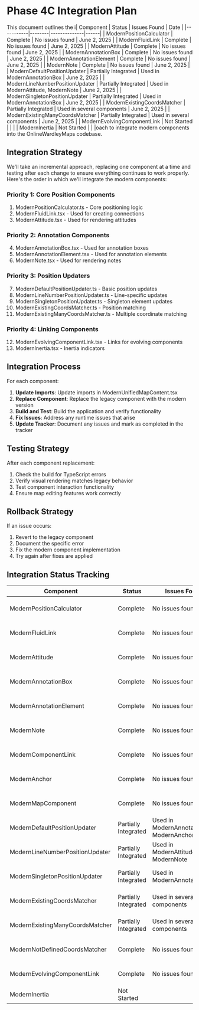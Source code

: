 # Phase 4C Integration Plan

This document outlines the i| Component | Status | Issues Found | Date |
|-----------|--------|--------------|------|
| ModernPositionCalculator | Complete | No issues found | June 2, 2025 |
| ModernFluidLink | Complete | No issues found | June 2, 2025 |
| ModernAttitude | Complete | No issues found | June 2, 2025 |
| ModernAnnotationBox | Complete | No issues found | June 2, 2025 |
| ModernAnnotationElement | Complete | No issues found | June 2, 2025 |
| ModernNote | Complete | No issues found | June 2, 2025 |
| ModernDefaultPositionUpdater | Partially Integrated | Used in ModernAnnotationBox | June 2, 2025 |
| ModernLineNumberPositionUpdater | Partially Integrated | Used in ModernAttitude, ModernNote | June 2, 2025 |
| ModernSingletonPositionUpdater | Partially Integrated | Used in ModernAnnotationBox | June 2, 2025 |
| ModernExistingCoordsMatcher | Partially Integrated | Used in several components | June 2, 2025 |
| ModernExistingManyCoordsMatcher | Partially Integrated | Used in several components | June 2, 2025 |
| ModernEvolvingComponentLink | Not Started | | |
| ModernInertia | Not Started | | |oach to integrate modern components into the OnlineWardleyMaps codebase.

## Integration Strategy

We'll take an incremental approach, replacing one component at a time and testing after each change to ensure everything continues to work properly. Here's the order in which we'll integrate the modern components:

### Priority 1: Core Position Components
1. ModernPositionCalculator.ts - Core positioning logic
2. ModernFluidLink.tsx - Used for creating connections
3. ModernAttitude.tsx - Used for rendering attitudes

### Priority 2: Annotation Components
4. ModernAnnotationBox.tsx - Used for annotation boxes
5. ModernAnnotationElement.tsx - Used for annotation elements
6. ModernNote.tsx - Used for rendering notes

### Priority 3: Position Updaters
7. ModernDefaultPositionUpdater.ts - Basic position updates
8. ModernLineNumberPositionUpdater.ts - Line-specific updates
9. ModernSingletonPositionUpdater.ts - Singleton element updates
10. ModernExistingCoordsMatcher.ts - Position matching
11. ModernExistingManyCoordsMatcher.ts - Multiple coordinate matching

### Priority 4: Linking Components
12. ModernEvolvingComponentLink.tsx - Links for evolving components
13. ModernInertia.tsx - Inertia indicators

## Integration Process

For each component:

1. **Update Imports**: Update imports in ModernUnifiedMapContent.tsx
2. **Replace Component**: Replace the legacy component with the modern version
3. **Build and Test**: Build the application and verify functionality
4. **Fix Issues**: Address any runtime issues that arise
5. **Update Tracker**: Document any issues and mark as completed in the tracker

## Testing Strategy

After each component replacement:
1. Check the build for TypeScript errors
2. Verify visual rendering matches legacy behavior
3. Test component interaction functionality 
4. Ensure map editing features work correctly

## Rollback Strategy

If an issue occurs:
1. Revert to the legacy component
2. Document the specific error
3. Fix the modern component implementation
4. Try again after fixes are applied

## Integration Status Tracking

| Component | Status | Issues Found | Date |
|-----------|--------|--------------|------|
| ModernPositionCalculator | Complete | No issues found | June 2, 2025 |
| ModernFluidLink | Complete | No issues found | June 2, 2025 |
| ModernAttitude | Complete | No issues found | June 2, 2025 |
| ModernAnnotationBox | Complete | No issues found | June 2, 2025 |
| ModernAnnotationElement | Complete | No issues found | June 2, 2025 |
| ModernNote | Complete | No issues found | June 2, 2025 |
| ModernComponentLink | Complete | No issues found | June 2, 2025 |
| ModernAnchor | Complete | No issues found | June 2, 2025 |
| ModernMapComponent | Complete | No issues found | June 2, 2025 |
| ModernDefaultPositionUpdater | Partially Integrated | Used in ModernAnnotationBox, ModernAnchor | June 2, 2025 |
| ModernLineNumberPositionUpdater | Partially Integrated | Used in ModernAttitude, ModernNote | June 2, 2025 |
| ModernSingletonPositionUpdater | Partially Integrated | Used in ModernAnnotationBox | June 2, 2025 |
| ModernExistingCoordsMatcher | Partially Integrated | Used in several components | June 2, 2025 |
| ModernExistingManyCoordsMatcher | Partially Integrated | Used in several components | June 2, 2025 |
| ModernNotDefinedCoordsMatcher | Complete | No issues found | June 2, 2025 |
| ModernEvolvingComponentLink | Complete | No issues found | June 2, 2025 |
| ModernInertia | Not Started | | |
